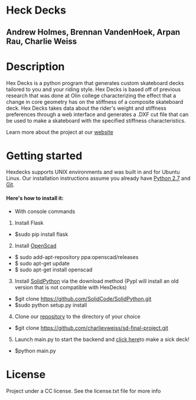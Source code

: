 # Heck Decks
## Andrew Holmes, Brennan VandenHoek, Arpan Rau, Charlie Weiss

# Description
Hex Decks is a python program that generates custom skateboard decks tailored to you and your riding style. Hex Decks is based off of previous research that was done at Olin college characterizing the effect that a change in core geometry has on the stiffness of a composite skateboard deck. Hex Decks takes data about the rider's weight and stiffness preferences through a web interface and generates a .DXF cut file that can be used to make a skateboard with the specified stiffness characteristics. 

Learn more about the project at our [website](https://sites.google.com/view/hexdeck)

# Getting started
Hexdecks supports UNIX environments and was built in and for Ubuntu Linux. Our installation instructions assume you already have [Python 2.7](https://www.python.org/download/releases/2.7/) and [Git](https://git-scm.com/downloads).
#### Here's how to install it:
* With console commands

1. Install Flask 
  * $sudo pip install flask 
2. Install [OpenScad](http://www.openscad.org/) 
  * $ sudo add-apt-repository ppa:openscad/releases    
  * $ sudo apt-get update 
  * $ sudo apt-get install openscad 
3. Install [SolidPython](https://github.com/SolidCode/SolidPython#installing-solidpython) via the download method (PypI will install an old version that is not compatible with HexDecks) 
  * $git clone https://github.com/SolidCode/SolidPython.git  
  * $sudo python setup.py install 
4. Clone our [repository](https://github.com/charlievweiss/sd-final-project) to the directory of your choice 
  * $git clone https://github.com/charlievweiss/sd-final-project.git 
5. Launch main.py to start the backend and [click here](http://127.0.0.1:5000/)to make a sick deck! 
  * $python main.py 

# License

Project under a CC license. See the license.txt file for more info
  
